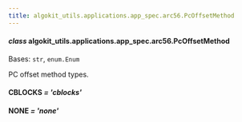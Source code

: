 ```yaml
---
title: algokit_utils.applications.app_spec.arc56.PcOffsetMethod
---
```

#### *class* algokit_utils.applications.app_spec.arc56.PcOffsetMethod

Bases: `str`, `enum.Enum`

PC offset method types.

#### CBLOCKS *= 'cblocks'*

#### NONE *= 'none'*